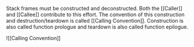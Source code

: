 Stack frames must be constructed and deconstructed. Both the [[Caller]] and [[Callee]] contribute to this effort. The convention of this construction and destruction/teardown is called [[Calling Convention]]. Construction is also called function prologue and teardown is also called function epilogue.

![[Calling Convention]]